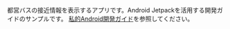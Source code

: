 都営バスの接近情報を表示するアプリです。Android Jetpackを活用する開発ガイドのサンプルです。
[私的Android開発ガイド](https://tail-island.github.io/jetbus)を参照してください。
